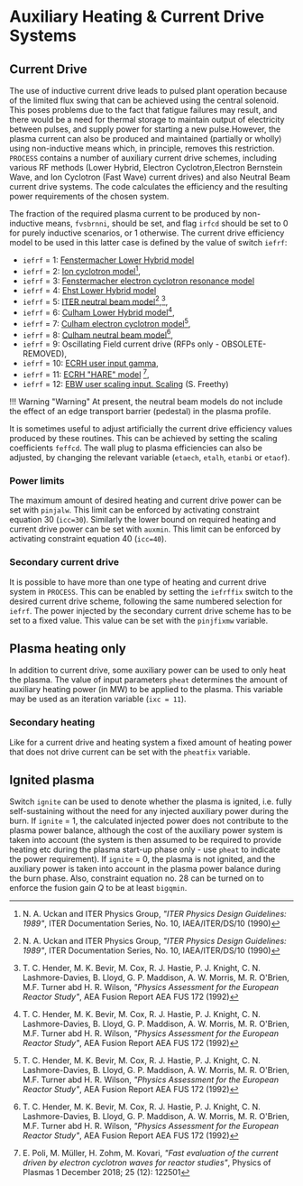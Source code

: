 # Auxiliary Heating & Current Drive Systems

## Current Drive

The use of inductive current drive leads to pulsed plant operation because of the limited flux swing that can be achieved using the central solenoid. This poses problems due to the fact that fatigue failures may result, and there would be a need for thermal storage to maintain output of electricity between pulses, and supply power for starting a new pulse.However, the plasma current can also be produced and maintained (partially or wholly) using non-inductive means which, in principle, removes this restriction. `PROCESS` contains a number of auxiliary current drive schemes, including various RF methods (Lower Hybrid, Electron Cyclotron,Electron Bernstein Wave, and Ion Cyclotron (Fast Wave) current drives) and also Neutral Beam current drive systems. The code calculates the efficiency and the resulting power requirements of the chosen system.

The fraction of the required plasma current to be produced by non-inductive means, `fvsbrnni`, should be set, and flag `irfcd` should be set to 0 for purely inductive scenarios, or 1 otherwise. The current drive efficiency model to be used in this latter case is defined by the value of switch `iefrf`:

- `iefrf` = 1: [Fenstermacher Lower Hybrid model](RF/fenstermacher_lower_hybrid.md)
- `iefrf` = 2: [Ion cyclotron model](RF/ic_model.md)[^1],
- `iefrf` = 3: [Fenstermacher electron cyclotron resonance model](RF/fenstermacher_electron_cyclotron_resonance.md)
- `iefrf` = 4: [Ehst Lower Hybrid model](RF/ehst_lower_hybrid.md)
- `iefrf` = 5: [ITER neutral beam model](NBI/iter_nb.md)[^1],[^2],
- `iefrf` = 6: [Culham Lower Hybrid model](RF/culham_lower_hybrid.md)[^2],
- `iefrf` = 7: [Culham electron cyclotron model](RF/culham_electron_cyclotron.md)[^2],
- `iefrf` = 8: [Culham neutral beam model](NBI/culham_nb.md)[^2],
- `iefrf` = 9: Oscillating Field current drive (RFPs only - OBSOLETE-REMOVED),
- `iefrf` = 10: [ECRH user input gamma](RF/echr_gamma.md),
- `iefrf` = 11: [ECRH "HARE" model](RF/ecrh_hare.md) [^3],
- `iefrf` = 12: [EBW user scaling input. Scaling](RF/ebw_freethy.md) (S. Freethy)

!!! Warning "Warning" 
    At present, the neutral beam models do not include the effect of an edge transport barrier (pedestal) in the plasma profile.

It is sometimes useful to adjust artificially the current drive efficiency values produced by these routines. This can be achieved by setting the scaling coefficients `feffcd`. The wall plug to plasma efficiencies can also be adjusted, by changing the relevant variable (`etaech`, `etalh`, `etanbi` or `etaof`).

### Power limits
The maximum amount of desired heating and current drive power can be set with `pinjalw`. This limit can be enforced by activating constraint equation 30 (`icc=30`).
Similarly the lower bound on required heating and current drive power can be set with `auxmin`. This limit can be enforced by activating constraint equation 40 (`icc=40`).

### Secondary current drive

It is possible to have more than one type of heating and current drive system in `PROCESS`. This can be enabled by setting the `iefrffix` switch to the desired current drive scheme, following the same numbered selection for `iefrf`.
The power injected by the secondary current drive scheme has to be set to a fixed value. This value can be set with the `pinjfixmw` variable.

## Plasma heating only

In addition to current drive, some auxiliary power can be used to only heat the plasma. The value of input parameters `pheat` determines the amount of auxiliary heating power (in MW) to be applied to the plasma. This variable may be used as an iteration variable (`ixc = 11`).

### Secondary heating

Like for a current drive and heating system a fixed amount of heating power that does not drive current can be set with the `pheatfix` variable.

## Ignited plasma

Switch `ignite` can be used to denote whether the plasma is ignited, i.e. fully self-sustaining without the need for any injected auxiliary power during the burn. If `ignite` = 1, the calculated injected power does not contribute to the plasma power balance, although the cost of the auxiliary power system is taken into account (the system is then assumed to be required to provide heating etc during the plasma start-up phase only - use `pheat` to indicate the power requirement). If `ignite` = 0, the plasma is not ignited, and the auxiliary power is taken into account in the plasma power balance during the burn phase. Also, constraint equation no. 28 can be turned on to enforce the fusion gain *Q* to be at least `bigqmin`.

[^1]: N. A. Uckan and ITER Physics Group, *"ITER Physics Design Guidelines: 1989"*, ITER Documentation Series, No. 10, IAEA/ITER/DS/10 (1990)

[^2]: T. C. Hender, M. K. Bevir, M. Cox, R. J. Hastie, P. J. Knight, C. N. Lashmore-Davies, B. Lloyd, G. P. Maddison, A. W. Morris, M. R. O'Brien, M.F. Turner abd H. R. Wilson, *"Physics Assessment for the European Reactor Study"*, AEA Fusion Report AEA FUS 172 (1992)

[^3]: E. Poli, M. Müller, H. Zohm, M. Kovari, *"Fast evaluation of the current driven by electron cyclotron waves for reactor studies"*, Physics of Plasmas 1 December 2018; 25 (12): 122501